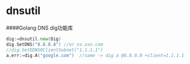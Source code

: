 # dnsutil
####Golang DNS  dig功能库
```go
dig:=dnsutil.new(Dig)
dig.SetDNS("8.8.8.8") //or ns.xxx.com
//dig.SetEDNS0ClientSubnet("1.1.1.1") 
a,err:=dig.A("google.com")  //same -> dig a @8.8.8.8 +client=1.1.1.1
```
